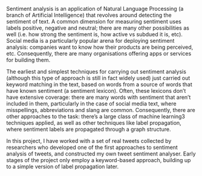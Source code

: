 Sentiment analysis is an application of Natural Language Processing (a branch of Artificial Intelligence) that revolves around detecting the sentiment of text. A common dimension for measuring sentiment uses labels positive, negative and neutral; there are many other possibilities as well (i.e. how strong the sentiment is, how active vs subdued it is, etc). Social media is a particularly popular arena for deploying sentiment analysis: companies want to know how their products are being perceived, etc. Consequently, there are many organisations offering apps or services for building them.

The earliest and simplest techniques for carrying out sentiment analysis (although this type of approach is still in fact widely used) just carried out keyword matching in the text, based on words from a source of words that have known sentiment (a sentiment lexicon). Often, these lexicons don’t have extensive coverage: there are many words with sentiment that aren’t included in them, particularly in the case of social media text, where misspellings, abbreviations and slang are common. Consequently, there are other approaches to the task: there’s a large class of machine learning3 techniques applied, as well as other techniques like label propagation, where sentiment labels are propagated through a graph structure.

In this project, I have worked with a set of real tweets collected by researchers who developed one of the first approaches to sentiment analysis of tweets, and constructed my own tweet sentiment analyser. Early stages of the project only employ a keyword-based approach, building up to a simple version of label propagation later.
